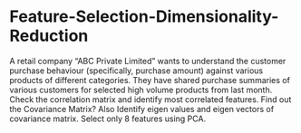 # Feature-Selection-Dimensionality-Reduction
A retail company “ABC Private Limited” wants to understand the customer purchase behaviour (specifically, purchase amount) against various products of different categories.
They have shared purchase summaries of various customers for selected high volume products from last month.
Check the correlation matrix and identify most correlated features.
Find out the Covariance Matrix? Also Identify eigen values and eigen vectors of covariance matrix.
Select only 8 features using PCA.
